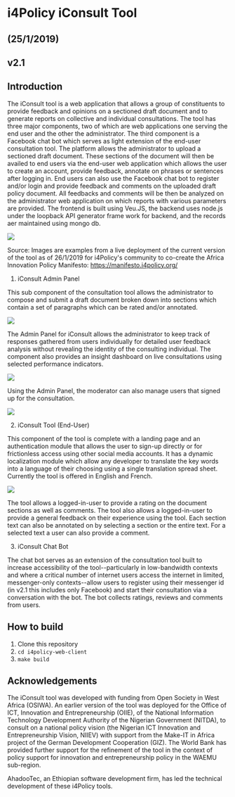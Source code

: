 
# i4Policy iConsult Tool
## (25/1/2019)
## v2.1 



## Introduction

The iConsult tool is a web application that allows a group of constituents to provide feedback and opinions on a sectioned draft document and to generate reports on collective and individual consultations. The tool has three major components, two of which are web applications one serving the end user and the other the administrator. The third component is a Facebook chat bot which serves as light extension of the end-user consultation tool. The platform allows the administrator to upload a sectioned draft document. These sections of the document will then be availed to end users via the end-user web application which allows the user to create an account, provide feedback, annotate on phrases or sentences after logging in. End users can also use the Facebook chat bot to register and/or login and provide feedback and comments on the uploaded draft policy document. All feedbacks and comments will be then be analyzed on the administrator web application on which reports with various parameters are provided. The frontend is built using Veu.JS, the backend uses node.js under the loopback API generator frame work for backend, and the records aer maintained using mongo db.

 ![](https://i.ibb.co/bN10SP2/1.png)
 
Source: Images are examples from a live deployment of the current version of the tool as of 26/1/2019 for i4Policy's community to co-create the Africa Innovation Policy Manifesto: https://manifesto.i4policy.org/



1. iConsult Admin Panel

This sub component of the consultation tool allows the administrator to compose and submit a draft document broken down into sections which contain a set of paragraphs which can be rated and/or annotated. 

 ![](https://i.ibb.co/MgMrMBw/2.png)

The Admin Panel for iConsult allows the administrator to keep track of responses gathered from users individually for detailed user feedback analysis without revealing the identity of the consulting individual.  The component also provides an insight dashboard on live consultations using selected performance indicators.

 ![](https://i.ibb.co/2Mp3Nvj/3.png)

Using the Admin Panel, the moderator can also manage users that signed up for the consultation.

 ![](https://i.ibb.co/WBZ6cMN/4.png)



2. iConsult Tool (End-User)

This component of the tool is complete with a landing page and an authentication module that allows the user to sign-up directly or for frictionless access using other social media accounts. It has a dynamic localization module which allow any developer to translate the key words into a language of their choosing using a single translation spread sheet. Currently the tool is offered in English and French.

 ![](https://i.ibb.co/DrWr8Gm/5.png)

The tool allows a logged-in-user to provide a rating on the document sections as well as comments. The tool also allows a logged-in-user to provide a general feedback on their experience using the tool. Each section text can also be annotated on by selecting a section or the entire text. For a selected text a user can also provide a comment.



3. iConsult Chat Bot

The chat bot serves as an extension of the consultation tool built to increase accessibility of the tool--particularly in low-bandwidth contexts and where a critical number of internet users access the internet in limited, messenger-only contexts--allow users to register using their messenger id (in v2.1 this includes only Facebook) and start their consultation via a conversation with the bot. The bot collects ratings, reviews and comments from users.



## How to build
1. Clone this repository
2. `cd i4policy-web-client`
3. `make build`



## Acknowledgements

The iConsult tool was developed with funding from Open Society in West Africa (OSIWA). An earlier version of the tool was deployed for the Office of ICT, Innovation and Entrepreneurship (OIIE), of the National Information Technology Development Authority of the Nigerian Government (NITDA), to consult on a national policy vision (the Nigerian ICT Innovation and Entrepreneurship Vision, NIIEV) with support from the Make-IT in Africa project of the German Development Cooperation (GIZ). The World Bank has provided further support for the refinement of the tool in the context of policy support for innovation and entrepreneurship policy in the WAEMU sub-region.

AhadooTec, an Ethiopian software development firm, has led the technical development of these i4Policy tools. 
